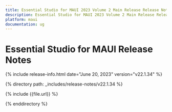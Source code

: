 ```yaml
---
title: Essential Studio for MAUI 2023 Volume 2 Main Release Release Notes  
description: Essential Studio for MAUI 2023 Volume 2 Main Release Release Notes  
platform: maui
documentation: ug
---
```


# Essential Studio for MAUI  Release Notes  

{% include release-info.html date="June 20, 2023"  version="v22.1.34" %} 

{% directory path: _includes/release-notes/v22.1.34 %}

{% include {{file.url}} %}

{% enddirectory %}